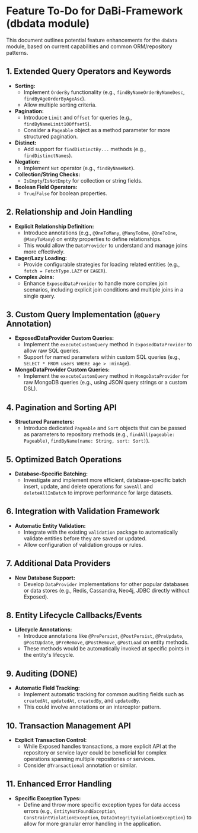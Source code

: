 # Feature To-Do for DaBi-Framework (dbdata module)

This document outlines potential feature enhancements for the `dbdata` module, based on current capabilities and common ORM/repository patterns.

## 1. Extended Query Operators and Keywords

*   **Sorting:**
    *   Implement `OrderBy` functionality (e.g., `findByNameOrderByNameDesc`, `findByAgeOrderByAgeAsc`).
    *   Allow multiple sorting criteria.
*   **Pagination:**
    *   Introduce `Limit` and `Offset` for queries (e.g., `findByNameLimit10Offset5`).
    *   Consider a `Pageable` object as a method parameter for more structured pagination.
*   **Distinct:**
    *   Add support for `findDistinctBy...` methods (e.g., `findDistinctNames`).
*   **Negation:**
    *   Implement `Not` operator (e.g., `findByNameNot`).
*   **Collection/String Checks:**
    *   `IsEmpty`/`IsNotEmpty` for collection or string fields.
*   **Boolean Field Operators:**
    *   `True`/`False` for boolean properties.

## 2. Relationship and Join Handling

*   **Explicit Relationship Definition:**
    *   Introduce annotations (e.g., `@OneToMany`, `@ManyToOne`, `@OneToOne`, `@ManyToMany`) on entity properties to define relationships.
    *   This would allow the `DataProvider` to understand and manage joins more effectively.
*   **Eager/Lazy Loading:**
    *   Provide configurable strategies for loading related entities (e.g., `fetch = FetchType.LAZY` or `EAGER`).
*   **Complex Joins:**
    *   Enhance `ExposedDataProvider` to handle more complex join scenarios, including explicit join conditions and multiple joins in a single query.

## 3. Custom Query Implementation (`@Query` Annotation)

*   **ExposedDataProvider Custom Queries:**
    *   Implement the `executeCustomQuery` method in `ExposedDataProvider` to allow raw SQL queries.
    *   Support for named parameters within custom SQL queries (e.g., `SELECT * FROM users WHERE age > :minAge`).
*   **MongoDataProvider Custom Queries:**
    *   Implement the `executeCustomQuery` method in `MongoDataProvider` for raw MongoDB queries (e.g., using JSON query strings or a custom DSL).

## 4. Pagination and Sorting API

*   **Structured Parameters:**
    *   Introduce dedicated `Pageable` and `Sort` objects that can be passed as parameters to repository methods (e.g., `findAll(pageable: Pageable)`, `findByName(name: String, sort: Sort)`).

## 5. Optimized Batch Operations

*   **Database-Specific Batching:**
    *   Investigate and implement more efficient, database-specific batch insert, update, and delete operations for `saveAll` and `deleteAllInBatch` to improve performance for large datasets.

## 6. Integration with Validation Framework

*   **Automatic Entity Validation:**
    *   Integrate with the existing `validation` package to automatically validate entities before they are saved or updated.
    *   Allow configuration of validation groups or rules.

## 7. Additional Data Providers

*   **New Database Support:**
    *   Develop `DataProvider` implementations for other popular databases or data stores (e.g., Redis, Cassandra, Neo4j, JDBC directly without Exposed).

## 8. Entity Lifecycle Callbacks/Events

*   **Lifecycle Annotations:**
    *   Introduce annotations like `@PrePersist`, `@PostPersist`, `@PreUpdate`, `@PostUpdate`, `@PreRemove`, `@PostRemove`, `@PostLoad` on entity methods.
    *   These methods would be automatically invoked at specific points in the entity's lifecycle.

## 9. Auditing (DONE)

*   **Automatic Field Tracking:**
    *   Implement automatic tracking for common auditing fields such as `createdAt`, `updatedAt`, `createdBy`, and `updatedBy`.
    *   This could involve annotations or an interceptor pattern.

## 10. Transaction Management API

*   **Explicit Transaction Control:**
    *   While Exposed handles transactions, a more explicit API at the repository or service layer could be beneficial for complex operations spanning multiple repositories or services.
    *   Consider `@Transactional` annotation or similar.

## 11. Enhanced Error Handling

*   **Specific Exception Types:**
    *   Define and throw more specific exception types for data access errors (e.g., `EntityNotFoundException`, `ConstraintViolationException`, `DataIntegrityViolationException`) to allow for more granular error handling in the application.
